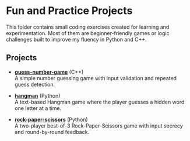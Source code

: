 # Fun and Practice Projects

This folder contains small coding exercises created for learning and experimentation. Most of them are beginner-friendly games or logic challenges built to improve my fluency in Python and C++.

## Projects

- [**guess-number-game**](./guess-number-game) (C++)  
  A simple number guessing game with input validation and repeated guess detection.

- [**hangman**](./hangman) (Python)  
  A text-based Hangman game where the player guesses a hidden word one letter at a time.

- [**rock-paper-scissors**](./rock-paper-scissors) (Python)  
  A two-player best-of-3 Rock-Paper-Scissors game with input secrecy and round-by-round feedback.

